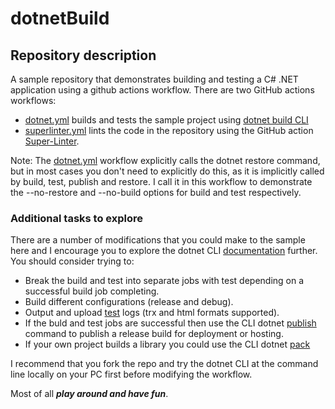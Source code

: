 # dotnetBuild
## Repository description
A sample repository that demonstrates building and testing a C# .NET application using a github actions workflow. There are two GitHub actions workflows:  

*  [dotnet.yml](.github/workflows/dotnet.yml) builds and tests the sample project using [dotnet build CLI](https://learn.microsoft.com/.en-us/dotnet/core/tools/)
*  [superlinter.yml](.github/workflows/superlinter.yml)  lints the code in the repository using the GitHub action [Super-Linter](https://github.com/marketplace/actions/super-linter).  

Note: The [dotnet.yml](.github/workflows/dotnet.yml) workflow explicitly calls the dotnet restore command, but in most cases you don't need to explicitly do this, as it is implicitly called by build, test, publish and restore. I call it in this workflow to demonstrate the --no-restore and --no-build options for build and test respectively.

### Additional tasks to explore 
There are a number of modifications that you could make to the sample here and I encourage you to explore the dotnet CLI [documentation](https://learn.microsoft.com/en-us/dotnet/core/tools/) further. You should consider trying to: 

* Break the build and test into separate jobs with test depending on a successful build job completing. 
* Build different configurations (release and debug).
* Output and upload [test](https://learn.microsoft.com/en-us/dotnet/core/tools/dotnet-test) logs (trx and html formats supported).
* If the buld and test jobs are successful then use the CLI dotnet [publish](https://learn.microsoft.com/en-us/dotnet/core/tools/dotnet-publish) command to publish a release build for deployment or hosting. 
* If your own project builds a library you could use the CLI dotnet [pack](https://learn.microsoft.com/en-us/dotnet/core/tools/dotnet-pack)  


I recommend that you fork the repo and try the dotnet CLI at the command line locally on your PC first before modifying the workflow.  

Most of all __*play around and have fun*__.